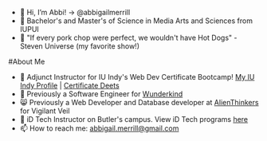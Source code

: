 - 👋 Hi, I’m Abbi! -> @abbigailmerrill 
- 👀 Bachelor's and  Master's of Science in Media Arts and Sciences from IUPUI
- 💞️ "If every pork chop were perfect, we wouldn't have Hot Dogs" - Steven Universe (my favorite show!)

#About Me
- 📑 Adjunct Instructor for IU Indy's Web Dev Certificate Bootcamp! [My IU Indy Profile](https://luddy.iupui.edu/contact/profile/abbigail-merrill) | [Certificate Deets](https://luddy.iupui.edu/degrees/certificates/development.html)
- 🌱 Previously a Software Engineer for [Wunderkind](https://www.wunderkind.co/)
- 😸 Previously a Web Developer and Database developer at [AlienThinkers](http://www.alienthinkers.com/creative-team.html) for Vigilant Veil
- 🏫 iD Tech Instructor on Butler's campus. View iD Tech programs [here](https://www.idtech.com/)
- 📫 How to reach me: abbigail.merrill@gmail.com
